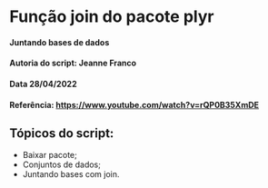 # Função join do pacote plyr

#### Juntando bases de dados
#### Autoria do script: Jeanne Franco
#### Data 28/04/2022
#### Referência: https://www.youtube.com/watch?v=rQP0B35XmDE

## Tópicos do script:

- Baixar pacote;
- Conjuntos de dados;
- Juntando bases com join.
